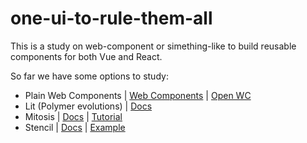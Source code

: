 # one-ui-to-rule-them-all

This is a study on web-component or simething-like to build reusable components for both Vue and React.

So far we have some options to study:

- Plain Web Components | [Web Components](https://www.webcomponents.org/) | [Open WC](https://open-wc.org/) 
- Lit (Polymer evolutions) | [Docs](https://lit.dev/docs/)
- Mitosis | [Docs](https://github.com/BuilderIO/mitosis) |  [Tutorial](https://blog.logrocket.com/creating-reusable-components-mitosis-builder-io/)
- Stencil | [Docs](https://stenciljs.com/) | [Example](https://github.com/ionic-team/ionic-framework/tree/main/core)


